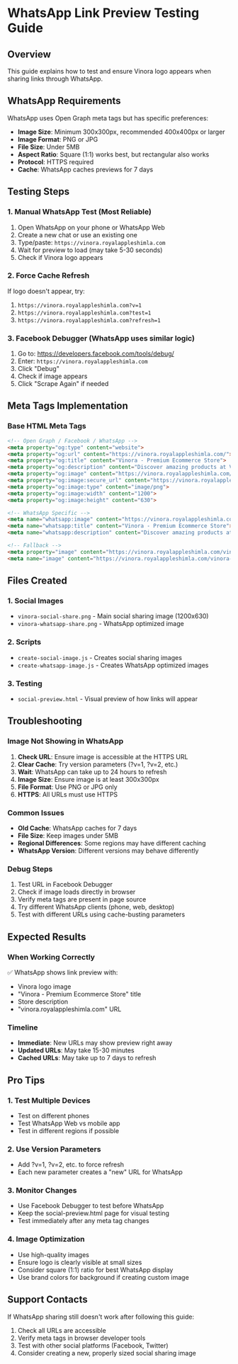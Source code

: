 # WhatsApp Link Preview Testing Guide

## Overview
This guide explains how to test and ensure Vinora logo appears when sharing links through WhatsApp.

## WhatsApp Requirements
WhatsApp uses Open Graph meta tags but has specific preferences:
- **Image Size**: Minimum 300x300px, recommended 400x400px or larger
- **Image Format**: PNG or JPG
- **File Size**: Under 5MB
- **Aspect Ratio**: Square (1:1) works best, but rectangular also works
- **Protocol**: HTTPS required
- **Cache**: WhatsApp caches previews for 7 days

## Testing Steps

### 1. Manual WhatsApp Test (Most Reliable)
1. Open WhatsApp on your phone or WhatsApp Web
2. Create a new chat or use an existing one
3. Type/paste: `https://vinora.royalappleshimla.com`
4. Wait for preview to load (may take 5-30 seconds)
5. Check if Vinora logo appears

### 2. Force Cache Refresh
If logo doesn't appear, try:
1. `https://vinora.royalappleshimla.com?v=1`
2. `https://vinora.royalappleshimla.com?test=1`
3. `https://vinora.royalappleshimla.com?refresh=1`

### 3. Facebook Debugger (WhatsApp uses similar logic)
1. Go to: https://developers.facebook.com/tools/debug/
2. Enter: `https://vinora.royalappleshimla.com`
3. Click "Debug"
4. Check if image appears
5. Click "Scrape Again" if needed

## Meta Tags Implementation

### Base HTML Meta Tags
```html
<!-- Open Graph / Facebook / WhatsApp -->
<meta property="og:type" content="website">
<meta property="og:url" content="https://vinora.royalappleshimla.com/">
<meta property="og:title" content="Vinora - Premium Ecommerce Store">
<meta property="og:description" content="Discover amazing products at Vinora...">
<meta property="og:image" content="https://vinora.royalappleshimla.com/vinora-social-share.png">
<meta property="og:image:secure_url" content="https://vinora.royalappleshimla.com/vinora-social-share.png">
<meta property="og:image:type" content="image/png">
<meta property="og:image:width" content="1200">
<meta property="og:image:height" content="630">

<!-- WhatsApp Specific -->
<meta name="whatsapp:image" content="https://vinora.royalappleshimla.com/vinora-social-share.png">
<meta name="whatsapp:title" content="Vinora - Premium Ecommerce Store">
<meta name="whatsapp:description" content="Discover amazing products at Vinora...">

<!-- Fallback -->
<meta property="image" content="https://vinora.royalappleshimla.com/vinora-social-share.png">
<meta name="image" content="https://vinora.royalappleshimla.com/vinora-social-share.png">
```

## Files Created

### 1. Social Images
- `vinora-social-share.png` - Main social sharing image (1200x630)
- `vinora-whatsapp-share.png` - WhatsApp optimized image

### 2. Scripts
- `create-social-image.js` - Creates social sharing images
- `create-whatsapp-image.js` - Creates WhatsApp optimized images

### 3. Testing
- `social-preview.html` - Visual preview of how links will appear

## Troubleshooting

### Image Not Showing in WhatsApp
1. **Check URL**: Ensure image is accessible at the HTTPS URL
2. **Clear Cache**: Try version parameters (?v=1, ?v=2, etc.)
3. **Wait**: WhatsApp can take up to 24 hours to refresh
4. **Image Size**: Ensure image is at least 300x300px
5. **File Format**: Use PNG or JPG only
6. **HTTPS**: All URLs must use HTTPS

### Common Issues
- **Old Cache**: WhatsApp caches for 7 days
- **File Size**: Keep images under 5MB
- **Regional Differences**: Some regions may have different caching
- **WhatsApp Version**: Different versions may behave differently

### Debug Steps
1. Test URL in Facebook Debugger
2. Check if image loads directly in browser
3. Verify meta tags are present in page source
4. Try different WhatsApp clients (phone, web, desktop)
5. Test with different URLs using cache-busting parameters

## Expected Results

### When Working Correctly
✅ WhatsApp shows link preview with:
- Vinora logo image
- "Vinora - Premium Ecommerce Store" title
- Store description
- "vinora.royalappleshimla.com" URL

### Timeline
- **Immediate**: New URLs may show preview right away
- **Updated URLs**: May take 15-30 minutes
- **Cached URLs**: May take up to 7 days to refresh

## Pro Tips

### 1. Test Multiple Devices
- Test on different phones
- Test WhatsApp Web vs mobile app
- Test in different regions if possible

### 2. Use Version Parameters
- Add ?v=1, ?v=2, etc. to force refresh
- Each new parameter creates a "new" URL for WhatsApp

### 3. Monitor Changes
- Use Facebook Debugger to test before WhatsApp
- Keep the social-preview.html page for visual testing
- Test immediately after any meta tag changes

### 4. Image Optimization
- Use high-quality images
- Ensure logo is clearly visible at small sizes
- Consider square (1:1) ratio for best WhatsApp display
- Use brand colors for background if creating custom image

## Support Contacts
If WhatsApp sharing still doesn't work after following this guide:
1. Check all URLs are accessible
2. Verify meta tags in browser developer tools
3. Test with other social platforms (Facebook, Twitter)
4. Consider creating a new, properly sized social sharing image
